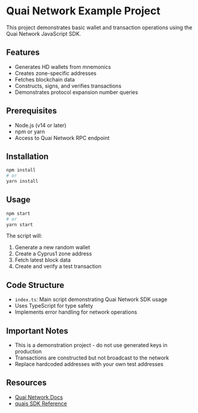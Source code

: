 # Quai Network Example Project

This project demonstrates basic wallet and transaction operations using the Quai Network JavaScript SDK.

## Features

- Generates HD wallets from mnemonics
- Creates zone-specific addresses
- Fetches blockchain data
- Constructs, signs, and verifies transactions
- Demonstrates protocol expansion number queries

## Prerequisites

- Node.js (v14 or later)
- npm or yarn
- Access to Quai Network RPC endpoint

## Installation

```bash
npm install
# or
yarn install
```

## Usage

```bash
npm start
# or
yarn start
```

The script will:
1. Generate a new random wallet
2. Create a Cyprus1 zone address
3. Fetch latest block data
4. Create and verify a test transaction

## Code Structure

- `index.ts`: Main script demonstrating Quai Network SDK usage
- Uses TypeScript for type safety
- Implements error handling for network operations

## Important Notes

- This is a demonstration project - do not use generated keys in production
- Transactions are constructed but not broadcast to the network
- Replace hardcoded addresses with your own test addresses

## Resources

- [Quai Network Docs](https://docs.quai.network)
- [quais SDK Reference](https://github.com/dominant-strategies/quais-6.js)